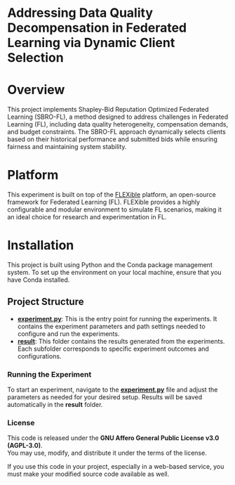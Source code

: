 # Addressing Data Quality Decompensation in Federated Learning via Dynamic Client Selection

# Overview

This project implements Shapley-Bid Reputation Optimized Federated Learning (SBRO-FL), a method designed to address challenges in Federated Learning (FL), including data quality heterogeneity, compensation demands, and budget constraints. The SBRO-FL approach dynamically selects clients based on their historical performance and submitted bids while ensuring fairness and maintaining system stability.

# Platform

This experiment is built on top of the [FLEXible](https://github.com/FLEXible-FL/FLEXible) platform, an open-source framework for Federated Learning (FL). FLEXible provides a highly configurable and modular environment to simulate FL scenarios, making it an ideal choice for research and experimentation in FL.

# Installation

This project is built using Python and the Conda package management system. To set up the environment on your local machine, ensure that you have Conda installed.

## Project Structure

- **[experiment.py](experiments/experiment.py)**: This is the entry point for running the experiments. It contains the experiment parameters and path settings needed to configure and run the experiments.
- **[result](./result)**: This folder contains the results generated from the experiments. Each subfolder corresponds to specific experiment outcomes and configurations.

### Running the Experiment

To start an experiment, navigate to the **[experiment.py](experiments/experiment.py)** file and adjust the parameters as needed for your desired setup. Results will be saved automatically in the **result** folder.

### License

This code is released under the **GNU Affero General Public License v3.0 (AGPL-3.0)**.  
You may use, modify, and distribute it under the terms of the license.

If you use this code in your project, especially in a web-based service, you must make your modified source code available as well.
